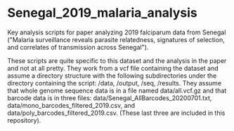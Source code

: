 # Senegal_2019_malaria_analysis
Key analysis scripts for paper analyzing 2019 falciparum data from Senegal ("Malaria surveillance reveals parasite relatedness, signatures of selection, and correlates of transmission across Senegal").

These scripts are quite specific to this dataset and the analysis in the paper and not at all pretty. They work from a vcf file containing the dataset and assume a directory structure with the following subdirectories under the directory containing the script: /data, /output, /seq, /results. They assume that whole genome sequence data is in a file named data/all.vcf.gz and that barcode data is in three files: data/Senegal_AllBarcodes_20200701.txt, data/mono_barcodes_filtered_2019.csv, and data/poly_barcodes_filtered_2019.csv. (These last three are included in this repository).
